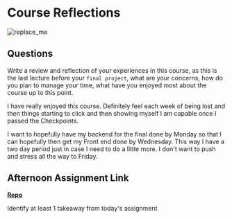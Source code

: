 # Course Reflections

![replace_me](https://codeworks.blob.core.windows.net/public/assets/img/illustrations/placeholder.svg)

## Questions

Write a review and reflection of your experiences in this course, as this is the last lecture before your `final project`, what are your concerns, how do you plan to manage your time, what have you enjoyed most about the course up to this point.

I have really enjoyed this course. Definitely feel each week of being lost and then things starting to click and then showing myself I am capable once I passed the Checkpoints.

I want to hopefully have my backend for the final done by Monday so that I can hopefully then get my Front end done by Wednesday. This way I have a two day period just in case I need to do a little more. I don't want to push and stress all the way to Friday. 

## Afternoon Assignment Link

**[Repo](https://github.com/JeradeaSimmons/<ASSIGNMENT_REPO>)**

Identify at least 1 takeaway from today's assignment
